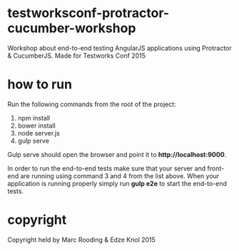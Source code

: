 # testworksconf-protractor-cucumber-workshop
Workshop about end-to-end testing AngularJS applications using Protractor & CucumberJS.
Made for Testworks Conf 2015

# how to run

Run the following commands from the root of the project:

1. npm install
2. bower install
3. node server.js
4. gulp serve

Gulp serve should open the browser and point it to **http://localhost:9000**.

In order to run the end-to-end tests make sure that your server and front-end are running using command 3 and 4 from the list above. 
When your application is running properly simply run **gulp e2e** to start the end-to-end tests.

# copyright
Copyright held by Marc Rooding & Edze Knol 2015
